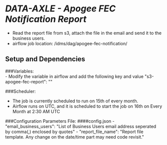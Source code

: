 # *DATA-AXLE - Apogee FEC Notification Report*

- Read the report file from s3, attach the file in the email and send it to the business users.
- airflow job location: /idms/dag/apogee-fec-notification/

## Setup and Dependencies

###Variables:   
    - Modify the variable  in airflow and add the following key and value
        "s3-apogee-fec-report": "<BucketName where the report file is dropped>"
    
###Scheduler:
-   The job is currently scheduled to run on 15th of every month. 
-   Airflow runs on UTC, and it is scheduled to start the job on 16th on Every Month at 2:30 AM UTC

###Configuration Parameters File:
####config.json 
    - "email_business_users": "List of Business Users email address seperated by comma(,) enclosed by quotes"
    - "report_file_name": "Report file template. Any change on the date/time part may need code revisit."    
    

